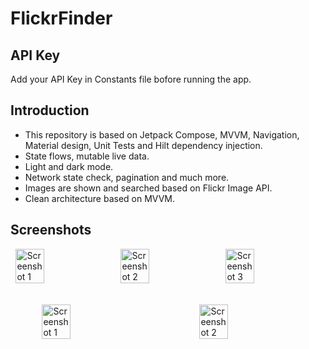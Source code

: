 # FlickrFinder

## API Key
Add your API Key in Constants file bofore running the app.

## Introduction
- This repository is based on Jetpack Compose, MVVM, Navigation, Material design, Unit Tests and Hilt dependency injection.<br>
- State flows, mutable live data.<br>
- Light and dark mode.<br>
- Network state check, pagination and much more.<br>
- Images are shown and searched based on Flickr Image API.<br>
- Clean architecture based on MVVM.

## Screenshots
<div style="display: flex; justify-content: space-around;">
  <img src="https://user-images.githubusercontent.com/25628828/220268880-94daea0a-7777-438a-afbd-8aeb0bfc2139.png" alt="Screenshot 1" width="30%">
  <img src="https://user-images.githubusercontent.com/25628828/220269120-82ba5973-2b26-4503-9c01-4ab0e9e2f4ca.png" alt="Screenshot 2" width="30%">
  <img src="https://user-images.githubusercontent.com/25628828/220270021-7ac17bff-95e5-46a3-aafa-282985700b1b.png" alt="Screenshot 3" width="30%">
</div>
<br><br>
<div style="display: flex; justify-content: space-around;">
  <img src="https://user-images.githubusercontent.com/25628828/220270050-c27f23bc-ccb3-49ac-9e70-142372e62b1a.png" alt="Screenshot 1" width="30%">
  <img src="https://user-images.githubusercontent.com/25628828/220270074-537e8084-fd2e-4efa-9217-6ab293c192ee.png" alt="Screenshot 2" width="30%">
</div>


